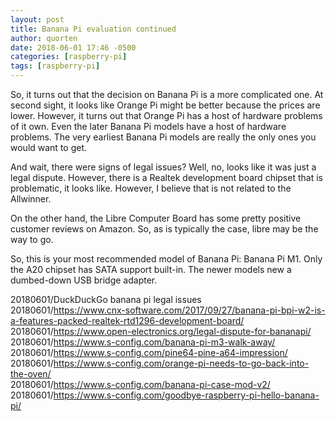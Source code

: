 ```yaml
---
layout: post
title: Banana Pi evaluation continued
author: quorten
date: 2018-06-01 17:46 -0500
categories: [raspberry-pi]
tags: [raspberry-pi]
---
```


So, it turns out that the decision on Banana Pi is a more complicated
one.  At second sight, it looks like Orange Pi might be better because
the prices are lower.  However, it turns out that Orange Pi has a host
of hardware problems of it own.  Even the later Banana Pi models have
a host of hardware problems.  The very earliest Banana Pi models are
really the only ones you would want to get.

And wait, there were signs of legal issues?  Well, no, looks like it
was just a legal dispute.  However, there is a Realtek development
board chipset that is problematic, it looks like.  However, I believe
that is not related to the Allwinner.

On the other hand, the Libre Computer Board has some pretty positive
customer reviews on Amazon.  So, as is typically the case, libre may
be the way to go.

So, this is your most recommended model of Banana Pi: Banana Pi M1.
Only the A20 chipset has SATA support built-in.  The newer models new
a dumbed-down USB bridge adapter.

20180601/DuckDuckGo banana pi legal issues  
20180601/https://www.cnx-software.com/2017/09/27/banana-pi-bpi-w2-is-a-features-packed-realtek-rtd1296-development-board/  
20180601/https://www.open-electronics.org/legal-dispute-for-bananapi/  
20180601/https://www.s-config.com/banana-pi-m3-walk-away/  
20180601/https://www.s-config.com/pine64-pine-a64-impression/  
20180601/https://www.s-config.com/orange-pi-needs-to-go-back-into-the-oven/  
20180601/https://www.s-config.com/banana-pi-case-mod-v2/  
20180601/https://www.s-config.com/goodbye-raspberry-pi-hello-banana-pi/
